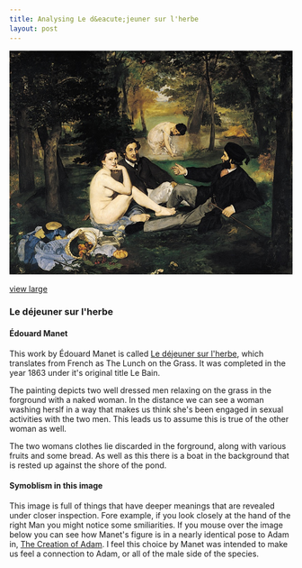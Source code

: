 ```yaml
---
title: Analysing Le d&eacute;jeuner sur l'herbe
layout: post
---
```


<img src="/media/images/le-dejeuner.jpg" alt="Le d&eacute;jeuner sur l'herbe"/>

[view large](/media/images/le-dejeuner-large.jpg)

### Le d&eacute;jeuner sur l'herbe</h3>
#### &Eacute;douard Manet</h4>

This work by &Eacute;douard Manet is called [Le d&eacute;jeuner sur l'herbe](http://en.wikipedia.org/wiki/Le_djeuner_sur_l'herbe), which translates from French as The Lunch on the Grass. It was completed in the year 1863 under it's original title Le Bain.

The painting depicts two well dressed men relaxing on the grass in the forground with a naked woman. In the distance we can see a woman washing herslf in a way that makes us think she's been engaged in sexual activities with the two men. This leads us to assume this is true of the other woman as well.

The two womans clothes lie discarded in the forground, along with various fruits and some bread. As well as this there is a boat in the background that is rested up against the shore of the pond.

#### Symoblism in this image

This image is full of things that have deeper meanings that are revealed under closer inspection. Fore example, if you look closely at the hand of the right Man you might notice some smiliarities. If you mouse over the image below you can see how Manet's figure is in a nearly identical pose to Adam in, [The Creation of Adam](http://en.wikipedia.org/wiki/The_Creation_of_Adam). I feel this choice by Manet was intended to make us feel a connection to Adam, or all of the male side of the species.</p>

<img onmouseout="src='/media/images/flipped-dejeuner.jpg'" onmouseover="src='/media/images/michelangelo-creation.jpg'" src="/media/images/flipped-dejeuner.jpg" alt="" />
